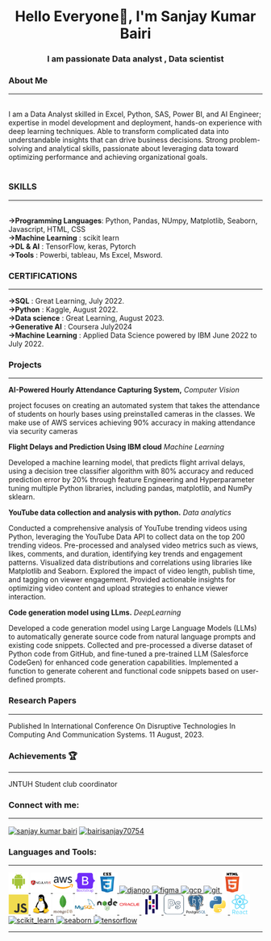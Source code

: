<h1 align="center">Hello Everyone👋, I'm Sanjay Kumar Bairi</h1>
<h3 align="center">I am passionate Data analyst , Data scientist</h3>
<h3>About Me</h3>
<hr><br>
I am a Data Analyst skilled in Excel, Python, SAS, Power BI, and AI Engineer; expertise in model development and deployment, hands-on experience with deep learning techniques. Able to transform complicated data into understandable insights that can drive business decisions. Strong problem-solving and analytical skills, passionate about leveraging data toward optimizing performance and achieving organizational goals.
<br>
<br>
<h3>  <B>SKILLS</B>  </h3>
<hr><br>
 <b>->Programming Languages</b>: Python, Pandas, NUmpy, Matplotlib, Seaborn, Javascript, HTML, CSS<br>
 <b>->Machine Learning</b>     : scikit learn<br>
 <b>->DL & AI</b>              : TensorFlow, keras, Pytorch <br>
 <b>->Tools</b>                :  Powerbi, tableau, Ms Excel, Msword.<br>

 <h3><B>CERTIFICATIONS</B></h3><hr>


 
**->SQL**              :  Great Learning, July 2022.<br>
**->Python**         :  Kaggle, August 2022.<br>
**->Data science**     :  Great Learning, August 2023.<br>
**->Generative AI**    :  Coursera July2024<br>
**->Machine Learning** :  Applied Data Science powered by IBM  June 2022 to  July 2022.<br>

<h3><B>Projects</B></h3><hr>
<b>AI-Powered Hourly Attendance Capturing System,</b>  <i>Computer Vision</i>
<p>project focuses on creating an automated system that takes the attendance of students on hourly bases using preinstalled cameras in the classes. We make use of AWS services achieving 90% accuracy in making attendance via security cameras</p>

<b>Flight Delays and Prediction Using IBM cloud</b>  <i>Machine Learning</i>
<p>Developed a machine learning model, that predicts flight arrival delays, using a decision tree classifier algorithm with 80% accuracy  and reduced prediction error by 20% through feature Engineering and Hyperparameter tuning multiple Python libraries, including pandas, matplotlib, and NumPy sklearn.<p>

<b>YouTube data collection and analysis with python.</b> <i>Data analytics</i>
<p>Conducted a comprehensive analysis of YouTube trending videos using Python, leveraging the YouTube Data API to collect data on the top 200 trending videos. Pre-processed and analysed video metrics such as views, likes, comments, and duration, identifying key trends and engagement patterns. Visualized data distributions and correlations using libraries like Matplotlib and Seaborn. Explored the impact of video length, publish time, and tagging on viewer engagement. Provided actionable insights for optimizing video content and upload strategies to enhance viewer interaction.</p>

<b>Code generation model using LLms.</b> <i> DeepLearning</i>
<p>Developed a code generation model using Large Language Models (LLMs) to automatically generate source code from natural language prompts and existing code snippets. Collected and pre-processed a diverse dataset of Python code from GitHub, and fine-tuned a pre-trained LLM (Salesforce CodeGen) for enhanced code generation capabilities. Implemented a function to generate coherent and functional code snippets based on user-defined prompts.</p>



<h3><B>Research Papers</B></h3><hr>
<p>Published In International Conference On Disruptive Technologies In Computing And Communication Systems. 11 August, 2023.</p>

<h3><B></B>Achievements 🏆</h3><hr>
JNTUH Student club coordinator


<h3 align="left">Connect with me:</h3><hr>
<p align="left">
<a href="https://twitter.com/sanjay kumar bairi" target="blank"><img align="center" src="https://raw.githubusercontent.com/rahuldkjain/github-profile-readme-generator/master/src/images/icons/Social/twitter.svg" alt="sanjay kumar bairi" height="30" width="40" /></a>
<a href="https://linkedin.com/in/bairisanjay70754" target="blank"><img align="center" src="https://raw.githubusercontent.com/rahuldkjain/github-profile-readme-generator/master/src/images/icons/Social/linked-in-alt.svg" alt="bairisanjay70754" height="30" width="40" /></a>
</p>

<h3 align="left">Languages and Tools:</h3><hr>
<p align="left"> <a href="https://developer.android.com" target="_blank" rel="noreferrer"> <img src="https://raw.githubusercontent.com/devicons/devicon/master/icons/android/android-original-wordmark.svg" alt="android" width="40" height="40"/> </a> <a href="https://angular.io" target="_blank" rel="noreferrer"> <img src="https://raw.githubusercontent.com/devicons/devicon/master/icons/angularjs/angularjs-original-wordmark.svg" alt="angularjs" width="40" height="40"/> </a> <a href="https://aws.amazon.com" target="_blank" rel="noreferrer"> <img src="https://raw.githubusercontent.com/devicons/devicon/master/icons/amazonwebservices/amazonwebservices-original-wordmark.svg" alt="aws" width="40" height="40"/> </a> <a href="https://getbootstrap.com" target="_blank" rel="noreferrer"> <img src="https://raw.githubusercontent.com/devicons/devicon/master/icons/bootstrap/bootstrap-plain-wordmark.svg" alt="bootstrap" width="40" height="40"/> </a> <a href="https://www.w3schools.com/css/" target="_blank" rel="noreferrer"> <img src="https://raw.githubusercontent.com/devicons/devicon/master/icons/css3/css3-original-wordmark.svg" alt="css3" width="40" height="40"/> </a> <a href="https://www.djangoproject.com/" target="_blank" rel="noreferrer"> <img src="https://cdn.worldvectorlogo.com/logos/django.svg" alt="django" width="40" height="40"/> </a> <a href="https://www.figma.com/" target="_blank" rel="noreferrer"> <img src="https://www.vectorlogo.zone/logos/figma/figma-icon.svg" alt="figma" width="40" height="40"/> </a> <a href="https://cloud.google.com" target="_blank" rel="noreferrer"> <img src="https://www.vectorlogo.zone/logos/google_cloud/google_cloud-icon.svg" alt="gcp" width="40" height="40"/> </a> <a href="https://git-scm.com/" target="_blank" rel="noreferrer"> <img src="https://www.vectorlogo.zone/logos/git-scm/git-scm-icon.svg" alt="git" width="40" height="40"/> </a> <a href="https://www.w3.org/html/" target="_blank" rel="noreferrer"> <img src="https://raw.githubusercontent.com/devicons/devicon/master/icons/html5/html5-original-wordmark.svg" alt="html5" width="40" height="40"/> </a> <a href="https://developer.mozilla.org/en-US/docs/Web/JavaScript" target="_blank" rel="noreferrer"> <img src="https://raw.githubusercontent.com/devicons/devicon/master/icons/javascript/javascript-original.svg" alt="javascript" width="40" height="40"/> </a> <a href="https://www.linux.org/" target="_blank" rel="noreferrer"> <img src="https://raw.githubusercontent.com/devicons/devicon/master/icons/linux/linux-original.svg" alt="linux" width="40" height="40"/> </a> <a href="https://www.mongodb.com/" target="_blank" rel="noreferrer"> <img src="https://raw.githubusercontent.com/devicons/devicon/master/icons/mongodb/mongodb-original-wordmark.svg" alt="mongodb" width="40" height="40"/> </a> <a href="https://www.mysql.com/" target="_blank" rel="noreferrer"> <img src="https://raw.githubusercontent.com/devicons/devicon/master/icons/mysql/mysql-original-wordmark.svg" alt="mysql" width="40" height="40"/> </a> <a href="https://nodejs.org" target="_blank" rel="noreferrer"> <img src="https://raw.githubusercontent.com/devicons/devicon/master/icons/nodejs/nodejs-original-wordmark.svg" alt="nodejs" width="40" height="40"/> </a> <a href="https://www.oracle.com/" target="_blank" rel="noreferrer"><img src="https://raw.githubusercontent.com/devicons/devicon/master/icons/oracle/oracle-original.svg" alt="oracle" width="40" height="40"/> </a> <a href="https://pandas.pydata.org/" target="_blank" rel="noreferrer"> <img src="https://raw.githubusercontent.com/devicons/devicon/2ae2a900d2f041da66e950e4d48052658d850630/icons/pandas/pandas-original.svg" alt="pandas" width="40" height="40"/> </a> <a href="https://www.photoshop.com/en" target="_blank" rel="noreferrer"> <img src="https://raw.githubusercontent.com/devicons/devicon/master/icons/photoshop/photoshop-line.svg" alt="photoshop" width="40" height="40"/> </a> <a href="https://www.postgresql.org" target="_blank" rel="noreferrer"> <img src="https://raw.githubusercontent.com/devicons/devicon/master/icons/postgresql/postgresql-original-wordmark.svg" alt="postgresql" width="40" height="40"/> </a> <a href="https://www.python.org" target="_blank" rel="noreferrer"> <img src="https://raw.githubusercontent.com/devicons/devicon/master/icons/python/python-original.svg" alt="python" width="40" height="40"/> </a> <a href="https://reactjs.org/" target="_blank" rel="noreferrer"> <img src="https://raw.githubusercontent.com/devicons/devicon/master/icons/react/react-original-wordmark.svg" alt="react" width="40" height="40"/> </a> <a href="https://scikit-learn.org/" target="_blank" rel="noreferrer"> <img src="https://upload.wikimedia.org/wikipedia/commons/0/05/Scikit_learn_logo_small.svg" alt="scikit_learn" width="40" height="40"/> </a> <a href="https://seaborn.pydata.org/" target="_blank" rel="noreferrer"> <img src="https://seaborn.pydata.org/_images/logo-mark-lightbg.svg" alt="seaborn" width="40" height="40"/> </a> <a href="https://www.tensorflow.org" target="_blank" rel="noreferrer"><img src="https://www.vectorlogo.zone/logos/tensorflow/tensorflow-icon.svg" alt="tensorflow" width="40" height="40"/> </a> </p><hr>




